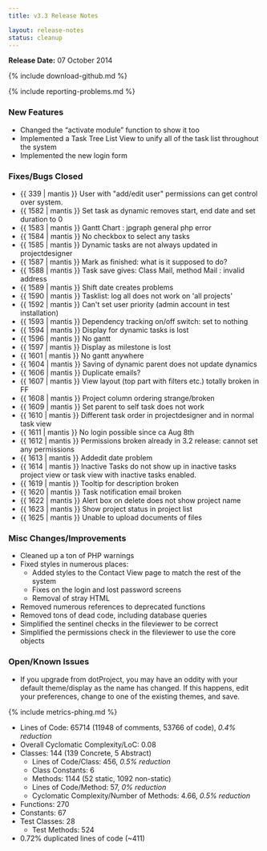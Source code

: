 ```yaml
---
title: v3.3 Release Notes

layout: release-notes
status: cleanup
---
```


**Release Date:** 07 October 2014

{% include download-github.md %}

{% include reporting-problems.md %}

### New Features

* Changed the “activate module” function to show it too
* Implemented a Task Tree List View to unify all of the task list throughout the system
* Implemented the new login form

### Fixes/Bugs Closed

* {{ 339 | mantis }} User with "add/edit user" permissions can get control over system.
* {{ 1582 | mantis }} Set task as dynamic removes start, end date and set duration to 0
* {{ 1583 | mantis }} Gantt Chart : jpgraph general php error
* {{ 1584 | mantis }} No checkbox to select any tasks
* {{ 1585 | mantis }} Dynamic tasks are not always updated in projectdesigner
* {{ 1587 | mantis }} Mark as finished: what is it supposed to do?
* {{ 1588 | mantis }} Task save gives: Class Mail, method Mail : invalid address
* {{ 1589 | mantis }} Shift date creates problems
* {{ 1590 | mantis }} Tasklist: log all does not work on 'all projects'
* {{ 1592 | mantis }} Can't set user priority (admin account in test installation)
* {{ 1593 | mantis }} Dependency tracking on/off switch: set to nothing
* {{ 1594 | mantis }} Display for dynamic tasks is lost
* {{ 1596 | mantis }} No gantt
* {{ 1597 | mantis }} Display as milestone is lost
* {{ 1601 | mantis }} No gantt anywhere
* {{ 1604 | mantis }} Saving of dynamic parent does not update dynamics
* {{ 1606 | mantis }} Duplicate emails?
* {{ 1607 | mantis }} View layout (top part with filters etc.) totally broken in FF
* {{ 1608 | mantis }} Project column ordering strange/broken
* {{ 1609 | mantis }} Set parent to self task does not work
* {{ 1610 | mantis }} Different task order in projectdesigner and in normal task view
* {{ 1611 | mantis }} No login possible since ca Aug 8th
* {{ 1612 | mantis }} Permissions broken already in 3.2 release: cannot set any permissions
* {{ 1613 | mantis }} Addedit date problem
* {{ 1614 | mantis }} Inactive Tasks do not show up in inactive tasks project view or task view with inactive tasks enabled.
* {{ 1619 | mantis }} Tooltip for description broken
* {{ 1620 | mantis }} Task notification email broken
* {{ 1622 | mantis }} Alert box on delete does not show project name
* {{ 1623 | mantis }} Show project status in project list
* {{ 1625 | mantis }} Unable to upload documents of files

### Misc Changes/Improvements

* Cleaned up a ton of PHP warnings
* Fixed styles in numerous places:
  * Added styles to the Contact View page to match the rest of the system
  * Fixes on the login and lost password screens
  * Removal of stray HTML
* Removed numerous references to deprecated functions
* Removed tons of dead code, including database queries
* Simplified the sentinel checks in the fileviewer to be correct
* Simplified the permissions check in the fileviewer to use the core objects

### Open/Known Issues

* If you upgrade from dotProject, you may have an oddity with your default theme/display as the name has changed.  If this happens, edit your preferences, change to one of the existing themes, and save.

{% include metrics-phing.md %}

* Lines of Code: 65714 (11948 of comments, 53766 of code), *0.4% reduction*
* Overall Cyclomatic Complexity/LoC: 0.08
* Classes: 144 (139 Concrete, 5 Abstract)
  * Lines of Code/Class: 456, *0.5% reduction*
  * Class Constants: 6
  * Methods: 1144 (52 static, 1092 non-static)
  * Lines of Code/Method: 57, *0% reduction*
  * Cyclomatic Complexity/Number of Methods: 4.66, *0.5% reduction*
* Functions: 270
* Constants: 67
* Test Classes: 28
  * Test Methods: 524
* 0.72% duplicated lines of code (~411)